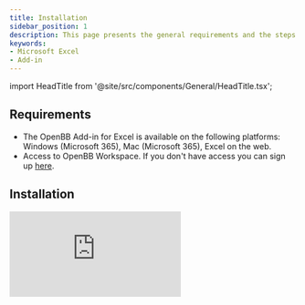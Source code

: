 ```yaml
---
title: Installation
sidebar_position: 1
description: This page presents the general requirements and the steps to install the OpenBB Add-in for Excel. The OpenBB Add-in for Excel is available on Windows, Mac, and Excel on the web. It can be installed by an administrator or by individual users.
keywords:
- Microsoft Excel
- Add-in
---
```


import HeadTitle from '@site/src/components/General/HeadTitle.tsx';

<HeadTitle title="Installation | OpenBB Add-in for Excel Docs" />

## Requirements
- The OpenBB Add-in for Excel is available on the following platforms: Windows (Microsoft 365), Mac (Microsoft 365), Excel on the web.
- Access to OpenBB Workspace. If you don't have access you can sign up [here](https://my.openbb.co/app/pro).

## Installation

<div style={{display: 'flex', justifyContent: 'center'}}>
    <iframe
        style={{width: '800px', height: '450px', display: 'block', margin: '0 auto'}}
        src="https://www.youtube.com/embed/Rn3M36H_6Cw?si=6PdxyssA21461hUr)"
        title="YouTube video player"
        frameBorder="0"
        allow="accelerometer; autoplay; clipboard-write; encrypted-media; gyroscope; picture-in-picture; web-share"
    />
</div>

The OpenBB Add-in for Excel is available on the [Microsoft AppSource](https://appsource.microsoft.com/pt-pt/product/office/wa200006381?tab=overview). It can be installed by an administrator or by individual users.

### Individual user

1. Open Microsoft Excel.
2. Click the **Insert** tab.
3. Click **Get Add-ins**.
4. In the **Office Add-ins** dialog box **STORE** tab, search for **OpenBB** and select the add-in.
5. Click **Add**.

> **Note:** If you are using Excel on the web replace steps 2-3 with **Home** > **Add-ins** > **More add-ins**.

### Administrator

1. Go to Microsoft 365 admin center.
2. Click **Settings** > **Integrated apps**.
3. Click **Get apps**.
4. Search for **OpenBB** and select the add-in.
5. Click **Get in now**.
6. Go through the deployment wizard to complete the installation.
